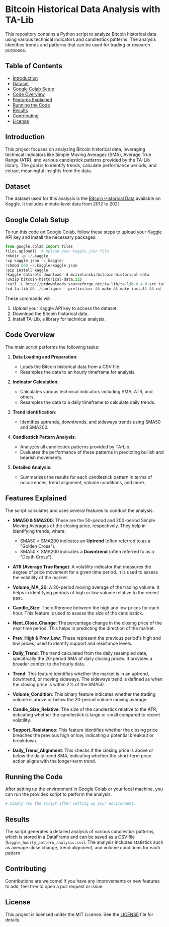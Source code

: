 # Bitcoin Historical Data Analysis with TA-Lib

This repository contains a Python script to analyze Bitcoin historical data using various technical indicators and candlestick patterns. The analysis identifies trends and patterns that can be used for trading or research purposes.

## Table of Contents

- [Introduction](#introduction)
- [Dataset](#dataset)
- [Google Colab Setup](#google-colab-setup)
- [Code Overview](#code-overview)
- [Features Explained](#features-explained)
- [Running the Code](#running-the-code)
- [Results](#results)
- [Contributing](#contributing)
- [License](#license)

## Introduction

This project focuses on analyzing Bitcoin historical data, leveraging technical indicators like Simple Moving Averages (SMA), Average True Range (ATR), and various candlestick patterns provided by the TA-Lib library. The goal is to identify trends, calculate performance periods, and extract meaningful insights from the data.

## Dataset

The dataset used for this analysis is the [Bitcoin Historical Data](https://www.kaggle.com/datasets/mczielinski/bitcoin-historical-data) available on Kaggle. It includes minute-level data from 2012 to 2021.

## Google Colab Setup

To run this code on Google Colab, follow these steps to upload your Kaggle API key and install the necessary packages:

```python
from google.colab import files
files.upload()  # Upload your kaggle.json file
!mkdir -p ~/.kaggle
!cp kaggle.json ~/.kaggle/
!chmod 600 ~/.kaggle/kaggle.json
!pip install kaggle
!kaggle datasets download -d mczielinski/bitcoin-historical-data
!unzip bitcoin-historical-data.zip
!curl -L http://prdownloads.sourceforge.net/ta-lib/ta-lib-0.4.0-src.tar.gz -O && tar xzvf ta-lib-0.4.0-src.tar.gz
!cd ta-lib && ./configure --prefix=/usr && make && make install && cd - && pip install ta-lib
```

These commands will:
1. Upload your Kaggle API key to access the dataset.
2. Download the Bitcoin historical data.
3. Install TA-Lib, a library for technical analysis.

## Code Overview

The main script performs the following tasks:

1. **Data Loading and Preparation**: 
   - Loads the Bitcoin historical data from a CSV file.
   - Resamples the data to an hourly timeframe for analysis.

2. **Indicator Calculation**:
   - Calculates various technical indicators including SMA, ATR, and others.
   - Resamples the data to a daily timeframe to calculate daily trends.

3. **Trend Identification**:
   - Identifies uptrends, downtrends, and sideways trends using SMA50 and SMA200.

4. **Candlestick Pattern Analysis**:
   - Analyzes all candlestick patterns provided by TA-Lib.
   - Evaluates the performance of these patterns in predicting bullish and bearish movements.

5. **Detailed Analysis**:
   - Summarizes the results for each candlestick pattern in terms of occurrences, trend alignment, volume conditions, and more.

## Features Explained

The script calculates and uses several features to conduct the analysis:

- **SMA50 & SMA200**: These are the 50-period and 200-period Simple Moving Averages of the closing price, respectively. They help in identifying trends, where:
  - SMA50 > SMA200 indicates an **Uptrend** (often referred to as a "Golden Cross").
  - SMA50 < SMA200 indicates a **Downtrend** (often referred to as a "Death Cross").

- **ATR (Average True Range)**: A volatility indicator that measures the degree of price movement for a given time period. It is used to assess the volatility of the market.

- **Volume_MA_20**: A 20-period moving average of the trading volume. It helps in identifying periods of high or low volume relative to the recent past.

- **Candle_Size**: The difference between the high and low prices for each hour. This feature is used to assess the size of the candlestick.

- **Next_Close_Change**: The percentage change in the closing price of the next time period. This helps in predicting the direction of the market.

- **Prev_High & Prev_Low**: These represent the previous period's high and low prices, used to identify support and resistance levels.

- **Daily_Trend**: The trend calculated from the daily resampled data, specifically the 20-period SMA of daily closing prices. It provides a broader context to the hourly data.

- **Trend**: This feature identifies whether the market is in an uptrend, downtrend, or moving sideways. The sideways trend is defined as when the closing price is within 2% of the SMA50.

- **Volume_Condition**: This binary feature indicates whether the trading volume is above or below the 20-period volume moving average.

- **Candle_Size_Relative**: The size of the candlestick relative to the ATR, indicating whether the candlestick is large or small compared to recent volatility.

- **Support_Resistance**: This feature identifies whether the closing price breaches the previous high or low, indicating a potential breakout or breakdown.

- **Daily_Trend_Alignment**: This checks if the closing price is above or below the daily trend SMA, indicating whether the short-term price action aligns with the longer-term trend.

## Running the Code

After setting up the environment in Google Colab or your local machine, you can run the provided script to perform the analysis.

```python
# Simply run the script after setting up your environment.
```

## Results

The script generates a detailed analysis of various candlestick patterns, which is stored in a DataFrame and can be saved as a CSV file (`kaggle_hourly_pattern_analysis.csv`). The analysis includes statistics such as average close change, trend alignment, and volume conditions for each pattern.

## Contributing

Contributions are welcome! If you have any improvements or new features to add, feel free to open a pull request or issue.

## License

This project is licensed under the MIT License. See the [LICENSE](LICENSE) file for details.
